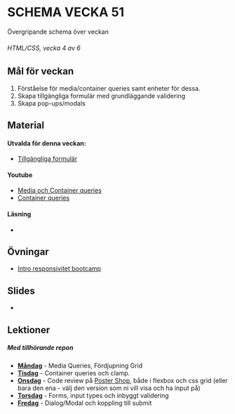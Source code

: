# SCHEMA VECKA 51
Övergripande schema över veckan

###### HTML/CSS, vecka 4 av 6

## Mål för veckan
1. Förståelse för media/container queries samt enheter för dessa.
2. Skapa tillgängliga formulär med grundläggande validering
3. Skapa pop-ups/modals

## Material
#### Utvalda för denna veckan:
* [Tillgängliga formulär](https://app.pluralsight.com/library/courses/accessibility-keyboard-input-forms/table-of-contents)
#### Youtube
* [Media och Container queries](https://www.youtube.com/watch?v=2rlWBZ17Wes)
* [Container queries](https://www.youtube.com/watch?v=ZSaAHb5dRwQ)
#### Läsning
* []()
## Övningar
* [Intro responsivitet bootcamp]()
## Slides
* []()

## Lektioner
##### Med tillhörande repon
* **[Måndag](https://github.com/Lexicon-frontend-2024-2025/lecture-16-dec)** - Media Queries, Fördjupning Grid  
* **[Tisdag](https://github.com/Lexicon-frontend-2024-2025/lecture-17-dec)** - Container queries och clamp.
* **[Onsdag]()** - Code review på [Poster Shop](https://github.com/Lexicon-frontend-2024-2025/poster-shop), både i flexbox och css grid (eller bara den ena - välj den version som ni vill visa och ha input på)
* **[Torsdag]()** - Forms, input types och inbyggt validering
* **[Fredag]()** - Dialog/Modal och koppling till submit
